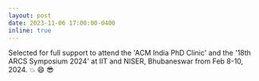 ```yaml
---
layout: post
date: 2023-11-06 17:00:00-0400
inline: true
---
```


Selected for full support to attend the 'ACM India PhD Clinic' and the '18th ARCS Symposium 2024' at IIT and NISER, Bhubaneswar from Feb 8-10, 2024. :boom: :smile: :sunglasses:
